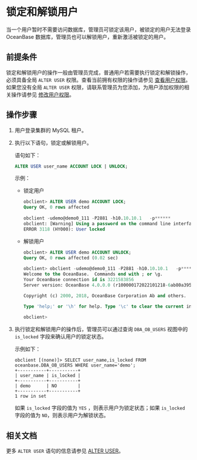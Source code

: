 # 锁定和解锁用户

当一个用户暂时不需要访问数据库，管理员可锁定该用户，被锁定的用户无法登录 OceanBase 数据库，管理员也可以解锁用户，重新激活被锁定的用户。

## 前提条件

锁定和解锁用户的操作一般由管理员完成，普通用户若需要执行锁定和解锁操作，必须具备全局 `ALTER USER` 权限。查看当前拥有权限的操作请参见 [查看用户权限](../3.mysql-mode/4.view-user-permissions-of-mysql-mode.md)。如果您没有全局 `ALTER USER` 权限，请联系管理员为您添加，为用户添加权限的相关操作请参见 [修改用户权限](../3.mysql-mode/5.modify-user-permissions-of-mysql-mode.md)。

## 操作步骤

1. 用户登录集群的 MySQL 租户。

2. 执行以下语句，锁定或解锁用户。

   语句如下：

   ```sql
   ALTER USER user_name ACCOUNT LOCK | UNLOCK;
   ```

   示例：

   * 锁定用户

     ```sql
     obclient> ALTER USER demo ACCOUNT LOCK;
     Query OK, 0 rows affected
    
     obclient -udemo@demo0_111 -P2881 -h10.10.10.1   -p******
     obclient: [Warning] Using a password on the command line interface can be insecure.
     ERROR 3118 (HY000): User locked
     ```

   * 解锁用户

     ```sql
     obclient> ALTER USER demo ACCOUNT UNLOCK;
     Query OK, 0 rows affected (0.02 sec)
    
     obclient> obclient -udemo@demo0_111 -P2881 -h10.10.10.1   -p******
     Welcome to the OceanBase.  Commands end with ; or \g.
     Your OceanBase connection id is 3221583856
     Server version: OceanBase 4.0.0.0 (r100000172022101218-6ab80a3950710941946c004d805fcfded7a4aa2c) (Built Oct 12 2022 18:43:39)

     Copyright (c) 2000, 2018, OceanBase Corporation Ab and others.

     Type 'help;' or '\h' for help. Type '\c' to clear the current input statement.
    
     obclient>
     ```

3. 执行锁定和解锁用户的操作后，管理员可以通过查询 `DBA_OB_USERS` 视图中的 `is_locked` 字段来确认用户的锁定状态。

   示例如下：

   ```shell
   obclient [(none)]> SELECT user_name,is_locked FROM oceanbase.DBA_OB_USERS WHERE user_name='demo';
   +-----------+-----------+
   | user_name | is_locked |
   +-----------+-----------+
   | demo      | NO        |
   +-----------+-----------+
   1 row in set
   ```

   如果 `is_locked` 字段的值为 `YES` ，则表示用户为锁定状态；如果 `is_locked` 字段的值为 `NO`，则表示用户为解锁状态。

## 相关文档

更多 `ALTER USER` 语句的信息请参见 [ALTER USER](../../../../../4.development-reference/1.sql-syntax/2.common-tenant-of-mysql-mode/6.sql-statement-of-mysql-mode/18.alter-user-of-mysql-mode.md)。
